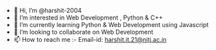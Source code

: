 - 👋 Hi, I’m @harshit-2004
- 👀 I’m interested in Web Development , Python & C++
- 🌱 I’m currently learning Python & Web Development using Javascript
- 💞️ I’m looking to collaborate on Web Development
- 📫 How to reach me :- Email-id: harshit.it.21@nitj.ac.in
